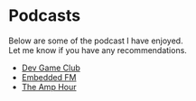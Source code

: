 <div id="root"><h1>Podcasts</h1>
    <p>Below are some of the podcast I have enjoyed.<br>Let me know if you have any recommendations.</p>
    <ul>
        <li><a href="https://www.devgameclub.com/">Dev Game Club</a></li>
        <li><a href="https://embedded.fm/">Embedded FM</a></li>
        <li><a href="https://theamphour.com/">The Amp Hour</a></li>
    </ul>
</div>
